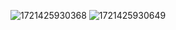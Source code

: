 ![1721425930368](https://github.com/user-attachments/assets/a75b0f2b-6760-4df3-9f75-ad955bbf6db9)
![1721425930649](https://github.com/user-attachments/assets/f3f08e7c-2ec9-4f2f-95cc-41f3df034941)
